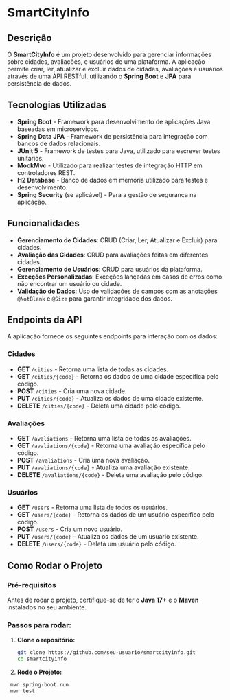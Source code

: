 # SmartCityInfo

## Descrição

O **SmartCityInfo** é um projeto desenvolvido para gerenciar informações sobre cidades, avaliações, e usuários de uma plataforma. A aplicação permite criar, ler, atualizar e excluir dados de cidades, avaliações e usuários através de uma API RESTful, utilizando o **Spring Boot** e **JPA** para persistência de dados.

## Tecnologias Utilizadas

- **Spring Boot** - Framework para desenvolvimento de aplicações Java baseadas em microserviços.
- **Spring Data JPA** - Framework de persistência para integração com bancos de dados relacionais.
- **JUnit 5** - Framework de testes para Java, utilizado para escrever testes unitários.
- **MockMvc** - Utilizado para realizar testes de integração HTTP em controladores REST.
- **H2 Database** - Banco de dados em memória utilizado para testes e desenvolvimento.
- **Spring Security** (se aplicável) - Para a gestão de segurança na aplicação.

## Funcionalidades

- **Gerenciamento de Cidades**: CRUD (Criar, Ler, Atualizar e Excluir) para cidades.
- **Avaliação das Cidades**: CRUD para avaliações feitas em diferentes cidades.
- **Gerenciamento de Usuários**: CRUD para usuários da plataforma.
- **Exceções Personalizadas**: Exceções lançadas em casos de erros como não encontrar um usuário ou cidade.
- **Validação de Dados**: Uso de validações de campos com as anotações `@NotBlank` e `@Size` para garantir integridade dos dados.

## Endpoints da API

A aplicação fornece os seguintes endpoints para interação com os dados:

### **Cidades**

- **GET** `/cities` - Retorna uma lista de todas as cidades.
- **GET** `/cities/{code}` - Retorna os dados de uma cidade específica pelo código.
- **POST** `/cities` - Cria uma nova cidade.
- **PUT** `/cities/{code}` - Atualiza os dados de uma cidade existente.
- **DELETE** `/cities/{code}` - Deleta uma cidade pelo código.

### **Avaliações**

- **GET** `/avaliations` - Retorna uma lista de todas as avaliações.
- **GET** `/avaliations/{code}` - Retorna uma avaliação específica pelo código.
- **POST** `/avaliations` - Cria uma nova avaliação.
- **PUT** `/avaliations/{code}` - Atualiza uma avaliação existente.
- **DELETE** `/avaliations/{code}` - Deleta uma avaliação pelo código.

### **Usuários**

- **GET** `/users` - Retorna uma lista de todos os usuários.
- **GET** `/users/{code}` - Retorna os dados de um usuário específico pelo código.
- **POST** `/users` - Cria um novo usuário.
- **PUT** `/users/{code}` - Atualiza os dados de um usuário existente.
- **DELETE** `/users/{code}` - Deleta um usuário pelo código.

## Como Rodar o Projeto

### Pré-requisitos

Antes de rodar o projeto, certifique-se de ter o **Java 17+** e o **Maven** instalados no seu ambiente.

### Passos para rodar:

1. **Clone o repositório:**
   ```bash
   git clone https://github.com/seu-usuario/smartcityinfo.git
   cd smartcityinfo
2. **Rode o Projeto:**
  ```bash
   mvn spring-boot:run
   mvn test
   
